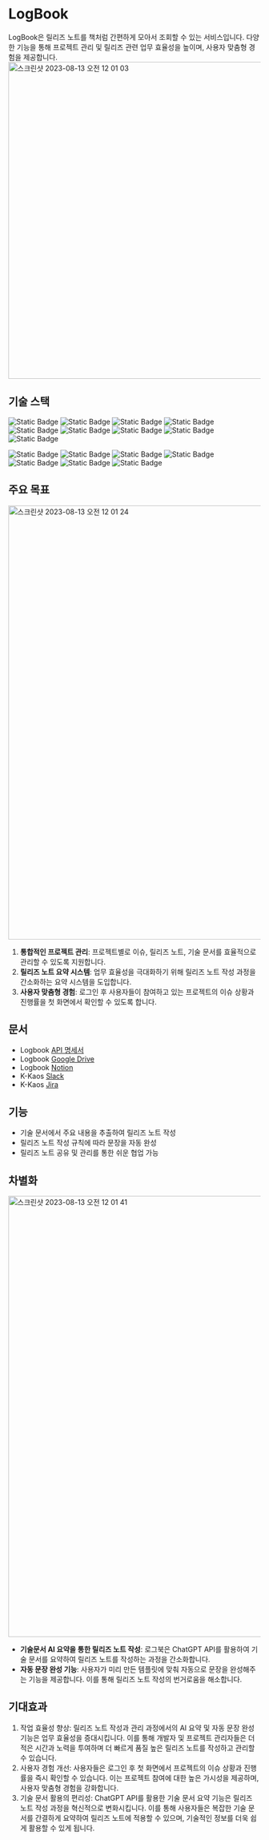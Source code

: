 # LogBook
LogBook은 릴리즈 노트를 책처럼 간편하게 모아서 조회할 수 있는 서비스입니다. 
다양한 기능을 통해 프로젝트 관리 및 릴리즈 관련 업무 효율성을 높이며, 사용자 맞춤형 경험을 제공합니다.
<img width="633" alt="스크린샷 2023-08-13 오전 12 01 03" src="https://github.com/LogBook-Kkaos/.github/assets/70849467/997b69a6-23b5-4a0e-a525-7da9a7b7ec0d">

## 기술 스택
![Static Badge](https://img.shields.io/badge/VSCode-blue?logo=visualstudiocode&logoColor=%230098FF&link=https%3A%2F%2Fcode.visualstudio.com%2F) ![Static Badge](https://img.shields.io/badge/MUI-%23007FFF?logo=MUI&logoColor=white&link=https%3A%2F%2Fmui.com%2F)
![Static Badge](https://img.shields.io/badge/React-%2361DAFB?logo=react&logoColor=black&link=https%3A%2F%2Freactjs.org%2Fdocs%2Fstatic-type-checking.html)
![Static Badge](https://img.shields.io/badge/Typescript-%233178C6?logo=typescript&logoColor=white&link=https%3A%2F%2Freactjs.org%2Fdocs%2Fstatic-type-checking.html) ![Static Badge](https://img.shields.io/badge/Next.js-%23000000?logo=nextdotjs&logoColor=white&link=https%3A%2F%2Fnextjs.org%2F)
![Static Badge](https://img.shields.io/badge/Recoil-%233578E5?logo=recoil&logoColor=white&link=https%3A%2F%2Frecoiljs.org%2F)
![Static Badge](https://img.shields.io/badge/Axios-%235A29E4?logo=axios&logoColor=white&link=https%3A%2F%2Faxios-http.com%2F)
![Static Badge](https://img.shields.io/badge/PNPM-%23F69220?logo=pnpm&logoColor=white&link=https%3A%2F%2Fpnpm.io%2F)
![Static Badge](https://img.shields.io/badge/cypress-%2317202C?logo=cypress&logoColor=white&link=https%3A%2F%2Fwww.cypress.io%2F)

![Static Badge](https://img.shields.io/badge/IntelliJ-%23000000?logo=intellijidea&logoColor=white&link=https%3A%2F%2Fwww.jetbrains.com%2Fidea%2Fdocumentation%2F)
![Static Badge](https://img.shields.io/badge/OpenJDK_11-%23FFFFFF?logo=openjdk&logoColor=black&link=https%3A%2F%2Fopenjdk.org%2Fprojects%2Fjdk%2F11%2F)
![Static Badge](https://img.shields.io/badge/Spring_Boot-%236DB33F?logo=springboot&logoColor=white&link=https%3A%2F%2Fdocs.spring.io%2Fspring-boot%2Fdocs%2F2.x%2Freference%2Fhtml%2F)
![Static Badge](https://img.shields.io/badge/Spring_Security-%236DB33F?logo=springsecurity&logoColor=white&link=https%3A%2F%2Fdocs.spring.io%2Fspring-security%2Fsite%2Fdocs%2Fcurrent%2Freference%2Fhtml5%2F)
![Static Badge](https://img.shields.io/badge/JPA-%236DB33F?link=https%3A%2F%2Fdocs.spring.io%2Fspring-data%2Fjpa%2Fdocs%2Fcurrent%2Freference%2Fhtml%2F)
![Static Badge](https://img.shields.io/badge/JUnit5-%2325A162?logo=junit5&logoColor=white&link=https%3A%2F%2Fjunit.org%2Fjunit5%2Fdocs%2Fcurrent%2Fuser-guide%2F)
![Static Badge](https://img.shields.io/badge/MySQL-%234479A1?logo=mysql&logoColor=white&link=https%3A%2F%2Fdev.mysql.com%2Fdoc%2Frefman%2F8.0%2Fen%2F)

## 주요 목표
<img width="867" alt="스크린샷 2023-08-13 오전 12 01 24" src="https://github.com/LogBook-Kkaos/.github/assets/70849467/11861dd5-4b38-4555-b777-045e17e86722">

1. **통합적인 프로젝트 관리**: 프로젝트별로 이슈, 릴리즈 노트, 기술 문서를 효율적으로 관리할 수 있도록 지원합니다.
2. **릴리즈 노트 요약 시스템**: 업무 효율성을 극대화하기 위해 릴리즈 노트 작성 과정을 간소화하는 요약 시스템을 도입합니다.
3. **사용자 맞춤형 경험**: 로그인 후 사용자들이 참여하고 있는 프로젝트의 이슈 상황과 진행률을 첫 화면에서 확인할 수 있도록 합니다.

## 문서

- Logbook [API 명세서](https://logbook5.docs.apiary.io/#)
- Logbook [Google Drive](https://drive.google.com/drive/folders/1_o-brVhdnHVWNCXrYy9JFwxZykRHrk8S?usp=drive_link)
- Logbook [Notion](https://www.notion.so/seobinlee00/4b04cde519094eda98f4dd37e9859894?v=be10c461e965420790b67272803c7f5d&pvs=4)
- K-Kaos [Slack](https://app.slack.com/huddle/T056ESEE3K6/C05GTA3RFSM)
- K-Kaos [Jira](https://leeseobin.atlassian.net/jira/software/projects/LB/boards/1)

## 기능

- 기술 문서에서 주요 내용을 추출하여 릴리즈 노트 작성
- 릴리즈 노트 작성 규칙에 따라 문장을 자동 완성
- 릴리즈 노트 공유 및 관리를 통한 쉬운 협업 가능

## 차별화
<img width="881" alt="스크린샷 2023-08-13 오전 12 01 41" src="https://github.com/LogBook-Kkaos/.github/assets/70849467/e02845ed-e502-4ae6-8504-19b54309a469">

- **기술문서 AI 요약을 통한 릴리즈 노트 작성**: 로그북은 ChatGPT API를 활용하여 기술 문서를 요약하여 릴리즈 노트를 작성하는 과정을 간소화합니다.
- **자동 문장 완성 기능**: 사용자가 미리 만든 템플릿에 맞춰 자동으로 문장을 완성해주는 기능을 제공합니다. 이를 통해 릴리즈 노트 작성의 번거로움을 해소합니다.

## 기대효과 
1. 작업 효율성 향상: 릴리즈 노트 작성과 관리 과정에서의 AI 요약 및 자동 문장 완성 기능은 업무 효율성을 증대시킵니다. 이를 통해 개발자 및 프로젝트 관리자들은 더 적은 시간과 노력을 투여하며 더 빠르게 품질 높은 릴리즈 노트를 작성하고 관리할 수 있습니다.
2. 사용자 경험 개선: 사용자들은 로그인 후 첫 화면에서 프로젝트의 이슈 상황과 진행률을 즉시 확인할 수 있습니다. 이는 프로젝트 참여에 대한 높은 가시성을 제공하며, 사용자 맞춤형 경험을 강화합니다.
3. 기술 문서 활용의 편리성: ChatGPT API를 활용한 기술 문서 요약 기능은 릴리즈 노트 작성 과정을 혁신적으로 변화시킵니다. 이를 통해 사용자들은 복잡한 기술 문서를 간결하게 요약하여 릴리즈 노트에 적용할 수 있으며, 기술적인 정보를 더욱 쉽게 활용할 수 있게 됩니다.


